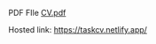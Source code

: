 PDF FIle [CV.pdf](https://github.com/Mimi-codes/zuri_task/files/6329473/CV.pdf)

Hosted link: https://taskcv.netlify.app/
